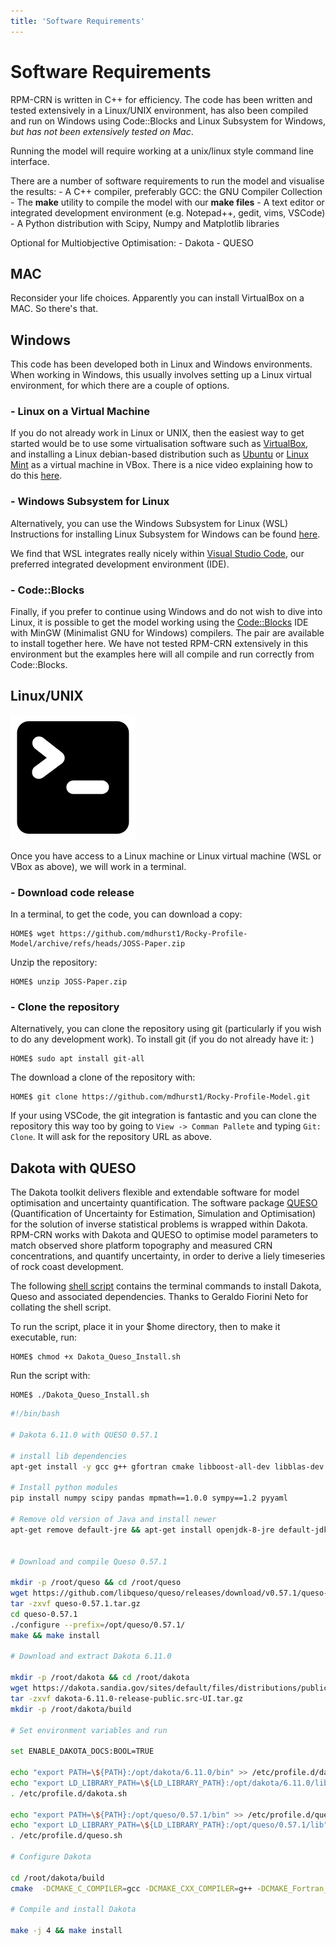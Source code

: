 ```yaml
---
title: 'Software Requirements'
---
```

<h1>Software Requirements</h1>

RPM-CRN is written in C++ for efficiency. The code has been written and tested extensively in a Linux/UNIX environment, has also been compiled and run on Windows using Code::Blocks and Linux Subsystem for Windows, *but has not been extensively tested on Mac*. 

Running the model will require working at a unix/linux style command line interface.

There are a number of software requirements to run the model and visualise the results:
    - A C++ compiler, preferably GCC: the GNU Compiler Collection
    - The **make** utility to compile the model with our **make files**
    - A text editor or integrated development environment (e.g. Notepad++, gedit, vims, VSCode)
    - A Python distribution with Scipy, Numpy and Matplotlib libraries

Optional for Multiobjective Optimisation:
    - Dakota 
    - QUESO

## MAC
Reconsider your life choices. Apparently you can install VirtualBox on a MAC. So there's that.

## Windows
This code has been developed both in Linux and Windows environments. When working in Windows, this usually involves setting up a Linux virtual environment, for which there are a couple of options.

### - Linux on a Virtual Machine
If you do not already work in Linux or UNIX, then the easiest way to get started would be to use some virtualisation software such as [VirtualBox](https://www.virtualbox.org/wiki/Downloads), and installing a Linux debian-based distribution such as [Ubuntu](https://ubuntu.com/) or [Linux Mint](https://linuxmint.com/) as a virtual machine in VBox. There is a nice video explaining how to do this [here](https://www.youtube.com/watch?v=x5MhydijWmc).

### - Windows Subsystem for Linux
Alternatively, you can use the Windows Subsystem for Linux (WSL) Instructions for installing Linux Subsystem for Windows can be found [here](https://docs.microsoft.com/en-us/windows/wsl/install-win10).

We find that WSL integrates really nicely within [Visual Studio Code](https://code.visualstudio.com/), our preferred integrated development environment (IDE).

### - Code::Blocks
Finally, if you prefer to continue using Windows and do not wish to dive into Linux, it is possible to get the model working using the [Code::Blocks](https://www.codeblocks.org/) IDE with MinGW (Minimalist GNU for Windows) compilers. The pair are available to install together here. We have not tested RPM-CRN extensively in this environment but the examples here will all compile and run correctly from Code::Blocks. 

## Linux/UNIX
![Terminal](img/terminal.png "Terminal")

Once you have access to a Linux machine or Linux virtual machine (WSL or VBox as above), we will work in a terminal. 

### - Download code release
In a terminal, to get the code, you can download a copy:
``` shell
HOME$ wget https://github.com/mdhurst1/Rocky-Profile-Model/archive/refs/heads/JOSS-Paper.zip
```
Unzip the repository:
``` shell
HOME$ unzip JOSS-Paper.zip
```

### - Clone the repository
Alternatively, you can clone the repository using git (particularly if you wish to do any development work). To install git (if you do not already have it: )

``` shell
HOME$ sudo apt install git-all
```
The download a clone of the repository with:
``` shell
HOME$ git clone https://github.com/mdhurst1/Rocky-Profile-Model.git
```

If your using VSCode, the git integration is fantastic and you can clone the repository this way too by going to `View -> Comman Pallete` and typing `Git: Clone`. It will ask for the repository URL as above.

## Dakota with QUESO

The Dakota toolkit delivers flexible and extendable software for model optimisation and uncertainty quantification. The software package [QUESO](https://github.com/libqueso/queso) (Quantification of Uncertainty for Estimation, Simulation and Optimisation) for the solution of inverse statistical problems is wrapped within Dakota. RPM-CRN works with Dakota and QUESO to optimise model parameters to match observed shore platform topography and measured CRN concentrations, and quantify uncertainty, in order to derive a liely timeseries of rock coast development.

The following [shell script](scripts/Dakota_Queso_Install.sh) contains the terminal commands to install Dakota, Queso and associated dependencies. Thanks to Geraldo Fiorini Neto for collating the shell script.

To run the script, place it in your $home directory, then to make it executable, run:
``` shell
HOME$ chmod +x Dakota_Queso_Install.sh
```
Run the script with:
``` shell
HOME$ ./Dakota_Queso_Install.sh
```

``` sh
#!/bin/bash

# Dakota 6.11.0 with QUESO 0.57.1

# install lib dependencies
apt-get install -y gcc g++ gfortran cmake libboost-all-dev libblas-dev liblapack-dev libopenmpi-dev openmpi-bin gsl-bin libgsl-dev python perl cmake-curses-gui libboost-dev openmpi-doc xorg-dev libmotif-dev build-essential gfortran autotools-dev curl unzip git vim openssh-client openssh-server libgsl0-dev python-pip doxygen texlive-latex-extra

# Install python modules
pip install numpy scipy pandas mpmath==1.0.0 sympy==1.2 pyyaml

# Remove old version of Java and install newer
apt-get remove default-jre && apt-get install openjdk-8-jre default-jdk


# Download and compile Queso 0.57.1

mkdir -p /root/queso && cd /root/queso
wget https://github.com/libqueso/queso/releases/download/v0.57.1/queso-0.57.1.tar.gz
tar -zxvf queso-0.57.1.tar.gz
cd queso-0.57.1
./configure --prefix=/opt/queso/0.57.1/
make && make install 

# Download and extract Dakota 6.11.0

mkdir -p /root/dakota && cd /root/dakota
wget https://dakota.sandia.gov/sites/default/files/distributions/public/dakota-6.11.0-release-public.src-UI.tar.gz
tar -zxvf dakota-6.11.0-release-public.src-UI.tar.gz
mkdir -p /root/dakota/build

# Set environment variables and run

set ENABLE_DAKOTA_DOCS:BOOL=TRUE

echo "export PATH=\${PATH}:/opt/dakota/6.11.0/bin" >> /etc/profile.d/dakota.sh
echo "export LD_LIBRARY_PATH=\${LD_LIBRARY_PATH}:/opt/dakota/6.11.0/lib" >> /etc/profile.d/dakota.sh
. /etc/profile.d/dakota.sh

echo "export PATH=\${PATH}:/opt/queso/0.57.1/bin" >> /etc/profile.d/queso.sh
echo "export LD_LIBRARY_PATH=\${LD_LIBRARY_PATH}:/opt/queso/0.57.1/lib" >> /etc/profile.d/queso.sh
. /etc/profile.d/queso.sh

# Configure Dakota

cd /root/dakota/build
cmake  -DCMAKE_C_COMPILER=gcc -DCMAKE_CXX_COMPILER=g++ -DCMAKE_Fortran_COMPILER=gfortran -DCMAKE_C_FLAGS:STRING="-O2" -DCMAKE_CXX_FLAGS:STRING="-O2" -DCMAKE_Fortran_FLAGS:STRING="-O2" -DDAKOTA_HAVE_MPI:BOOL=TRUE -DDAKOTA_HAVE_GSL:BOOL=TRUE -DHAVE_QUESO:BOOL=TRUE  -DBoost_NO_BOOST_CMAKE:BOOL=TRUE -DCMAKE_INSTALL_PREFIX=/opt/dakota/6.11.0/ -DENABLE_DAKOTA_DOCS:BOOL=TRUE  ../dakota-6.11.0-release-public.src-UI/

# Compile and install Dakota

make -j 4 && make install 
```